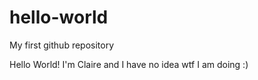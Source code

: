 # hello-world
My first github repository

Hello World! I'm Claire and I have no idea wtf I am doing :)
